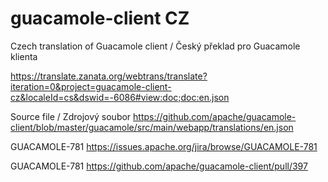 # guacamole-client CZ
Czech translation of Guacamole client / Český překlad pro Guacamole klienta

https://translate.zanata.org/webtrans/translate?iteration=0&project=guacamole-client-cz&localeId=cs&dswid=-6086#view:doc;doc:en.json

Source file / Zdrojový soubor
https://github.com/apache/guacamole-client/blob/master/guacamole/src/main/webapp/translations/en.json

GUACAMOLE-781
https://issues.apache.org/jira/browse/GUACAMOLE-781

GUACAMOLE-781
https://github.com/apache/guacamole-client/pull/397

